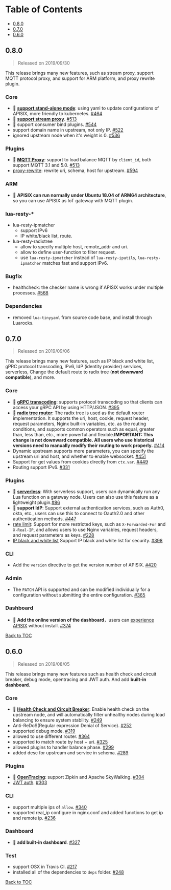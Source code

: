 # Table of Contents

- [0.8.0](#080)
- [0.7.0](#070)
- [0.6.0](#060)

## 0.8.0
> Released on 2019/09/30

This release brings many new features, such as stream proxy, support MQTT protocol proxy,
and support for ARM platform, and proxy rewrite plugin.

### Core
- :sunrise: **[support stand-alone mode](https://github.com/iresty/apisix/blob/master/doc/stand-alone-cn.md)**: using yaml to update configurations of APISIX, more friendly to kubernetes. [#464](https://github.com/iresty/apisix/pull/464)
- :sunrise: **[support stream proxy](https://github.com/iresty/apisix/blob/master/doc/stream-proxy.md)**. [#513](https://github.com/iresty/apisix/pull/513)
- :sunrise: support consumer bind plugins. [#544](https://github.com/iresty/apisix/pull/544)
- support domain name in upstream, not only IP. [#522](https://github.com/iresty/apisix/pull/522)
- ignored upstream node when it's weight is 0. [#536](https://github.com/iresty/apisix/pull/536)

### Plugins
- :sunrise: **[MQTT Proxy](https://github.com/iresty/apisix/blob/master/doc/plugins/mqtt-proxy.md)**: support to load balance MQTT by `client_id`, both support MQTT 3.1 and 5.0. [#513](https://github.com/iresty/apisix/pull/513)
- [proxy-rewrite](https://github.com/iresty/apisix/blob/master/doc/plugins/proxy-rewrite.md): rewrite uri,
 schema, host for upstream. [#594](https://github.com/iresty/apisix/pull/594)

### ARM
- :sunrise: **APISIX can run normally under Ubuntu 18.04 of ARM64 architecture**, so you can use APISIX as IoT gateway with MQTT plugin.

### lua-resty-*
- lua-resty-ipmatcher
    - support IPv6
    - IP white/black list, route.
- lua-resty-radixtree
    - allow to specify multiple host, remote_addr and uri.
    - allow to define user-function to filter request.
    - use `lua-resty-ipmatcher` instead of `lua-resty-iputils`, `lua-resty-ipmatcher` matches fast and support IPv6.


### Bugfix
- healthcheck: the checker name is wrong if APISIX works under multiple processes. [#568](https://github.com/iresty/apisix/issues/568)

### Dependencies
- removed `lua-tinyyaml` from source code base, and install through Luarocks.

## 0.7.0

> Released on 2019/09/06

This release brings many new features, such as IP black and white list, gPRC protocol transcoding, IPv6, IdP (identity provider) services, serverless, Change the default route to radix tree (**not downward compatible**), and more.

### Core
- :sunrise: **[gRPC transcoding](https://github.com/iresty/apisix/blob/master/doc/plugins/grpc-transcoding.md)**: supports protocol transcoding so that clients can access your gRPC API by using HTTP/JSON. [#395](https://github.com/iresty/apisix/issues/395)
- :sunrise: **[radix tree router](https://github.com/iresty/apisix/blob/master/doc/router-radixtree.md)**: The radix tree is used as the default router implementation. It supports the uri, host, cookie, request header, request parameters, Nginx built-in variables, etc. as the routing conditions, and supports common operators such as equal, greater than, less than, etc., more powerful and flexible.**IMPORTANT: This change is not downward compatible. All users who use historical versions need to manually modify their routing to work properly.** [#414](https://github.com/iresty/apisix/issues/414)
- Dynamic upstream supports more parameters, you can specify the upstream uri and host, and whether to enable websocket. [#451](https://github.com/iresty/apisix/pull/451)
- Support for get values from cookies directly from `ctx.var`. [#449](https://github.com/iresty/apisix/pull/449)
- Routing support IPv6. [#331](https://github.com/iresty/apisix/issues/331)

### Plugins
- :sunrise: **[serverless](https://github.com/iresty/apisix/blob/master/doc/plugins/serverless.md)**: With serverless support, users can dynamically run any Lua function on a gateway node. Users can also use this feature as a lightweight plugin.[#86](https://github.com/iresty/apisix/pull/86)
- :sunrise: **support IdP**: Support external authentication services, such as Auth0, okta, etc., users can use this to connect to Oauth2.0 and other authentication methods. [#447](https://github.com/iresty/apisix/pull/447)
- [rate limit](https://github.com/iresty/apisix/blob/master/doc/plugins/limit-conn.md): Support for more restricted keys, such as `X-Forwarded-For` and `X-Real-IP`, and allows users to use Nginx variables, request headers, and request parameters as keys. [#228](https://github.com/iresty/apisix/issues/228)
- [IP black and white list](https://github.com/iresty/apisix/blob/master/doc/plugins/ip-restriction.md) Support IP black and white list for security. [#398](https://github.com/iresty/apisix/pull/398)

### CLI
- Add the `version` directive to get the version number of APISIX. [#420](https://github.com/iresty/apisix/issues/420)

### Admin
- The `PATCH` API is supported and can be modified individually for a configuration without submitting the entire configuration. [#365](https://github.com/iresty/apisix/pull/365)

### Dashboard
- :sunrise: **Add the online version of the dashboard**，users can [experience APISIX](http://apisix.iresty.com/) without install. [#374](https://github.com/iresty/apisix/issues/374)


[Back to TOC](#table-of-contents)


## 0.6.0

> Released on 2019/08/05

This release brings many new features such as health check and circuit breaker, debug mode, opentracing and JWT auth. And add **built-in dashboard**.

### Core
- :sunrise: **[Health Check and Circuit Breaker](https://github.com/iresty/apisix/blob/master/doc/health-check.md)**: Enable health check on the upstream node, and will automatically filter unhealthy nodes during load balancing to ensure system stability. [#249](https://github.com/iresty/apisix/pull/249)
- Anti-ReDoS(Regular expression Denial of Service). [#252](https://github.com/iresty/apisix/pull/250)
- supported debug mode. [#319](https://github.com/iresty/apisix/pull/319)
- allowed to use different router. [#364](https://github.com/iresty/apisix/pull/364)
- supported to match route by host + uri. [#325](https://github.com/iresty/apisix/pull/325)
- allowed plugins to handler balance phase. [#299](https://github.com/iresty/apisix/pull/299)
- added desc for upstream and service in schema. [#289](https://github.com/iresty/apisix/pull/289)

### Plugins
- :sunrise: **[OpenTracing](https://github.com/iresty/apisix/blob/master/doc/plugins/zipkin.md)**: support Zipkin and Apache SkyWalking. [#304](https://github.com/iresty/apisix/pull/304)
- [JWT auth](https://github.com/iresty/apisix/blob/master/doc/plugins/jwt-auth-cn.md). [#303](https://github.com/iresty/apisix/pull/303)

### CLI
- support multiple ips of `allow`. [#340](https://github.com/iresty/apisix/pull/340)
- supported real_ip configure in nginx.conf and added functions to get ip and remote ip. [#236](https://github.com/iresty/apisix/pull/236)

### Dashboard
- :sunrise: **add built-in dashboard**. [#327](https://github.com/iresty/apisix/pull/327)

### Test
- support OSX in Travis CI. [#217](https://github.com/iresty/apisix/pull/217)
- installed all of the dependencies to `deps` folder. [#248](https://github.com/iresty/apisix/pull/248)

[Back to TOC](#table-of-contents)
